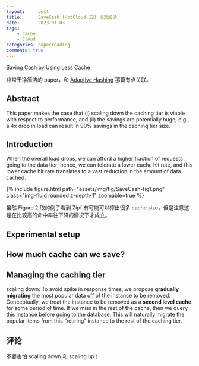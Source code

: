```yaml
---
layout:     post
title:      SaveCash (HotCloud 12) 论文阅读
date:       2023-01-03
tags:
    - Cache
    - Cloud
categories: paperreading
comments: true
---
```


[Saving Cash by Using Less Cache](https://www.usenix.org/conference/hotcloud12/workshop-program/presentation/zhu)

非常干净简洁的 paper，和 [Adaptive Hashing](https://www.usenix.org/conference/icac13/technical-sessions/presentation/hwang) 那篇有点关联。

## Abstract

This paper makes the case that (i) scaling down the caching tier is viable with respect to performance, and (ii) the savings are potentially huge; e.g., a 4x drop in load can result in 90% savings in the caching tier size.

## Introduction

When the overall load drops, we can afford a higher fraction of requests going to the data tier; hence, we can tolerate a lower cache hit rate, and this lower cache hit rate translates to a vast reduction in the amount of data cached.

{% include figure.html path="assets/img/fig/SaveCash-fig1.png" class="img-fluid rounded z-depth-1" zoomable=true %}

虽然 Figure 2 取的例子看到 Zipf 有可能可以榨出很多 cache size，但是注意这是在比较高的命中率往下降的情况下才成立。

## Experimental setup

## How much cache can we save?

## Managing the caching tier

scaling down: To avoid spike in response times, we propose **gradually migrating** the most popular data off of the instance to be removed. Conceptually, we treat the instance to be removed as a **second level cache** for some period of time. If we miss in the rest of the cache, then we query this instance before going to the database. This will naturally migrate the popular items from this “retiring” instance to the rest of the caching tier.

## 评论

不要害怕 scaling down 和 scaling up！
